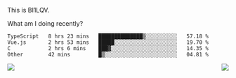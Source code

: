 This is BI1LQV.

What am I doing recently?

<!--START_SECTION:waka-->

```text
TypeScript   8 hrs 23 mins   ██████████████▒░░░░░░░░░░   57.18 %
Vue.js       2 hrs 53 mins   █████░░░░░░░░░░░░░░░░░░░░   19.70 %
C            2 hrs 6 mins    ███▓░░░░░░░░░░░░░░░░░░░░░   14.35 %
Other        42 mins         █▒░░░░░░░░░░░░░░░░░░░░░░░   04.81 %
```

<!--END_SECTION:waka-->
<img align="right" src="https://github-readme-stats.vercel.app/api?username=bi1lqv&show_icons=true&count_private=true">

<img src="https://metrics.lecoq.io/bi1lqv?template=classic&base.activity=0&base.community=0&base.repositories=0&base.metadata=0&isocalendar=1&base=header%2C%20activity%2C%20community%2C%20repositories%2C%20metadata&base.indepth=false&base.hireable=false&isocalendar=false&isocalendar.duration=full-year&config.timezone=Asia%2FShanghai">
